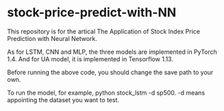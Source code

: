 # stock-price-predict-with-NN
This repository is for the artical The Application of Stock Index Price Prediction with Neural Network.

As for LSTM, CNN and MLP, the three models are implemented in PyTorch 1.4.
And for UA model, it is implemented in Tensorflow 1.13.

Before running the above code, you should change the save path to your own.

To run the model, for example, python stock_lstm -d sp500.  -d means appointing the dataset you want to test.
